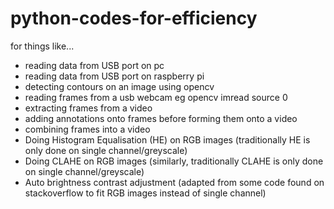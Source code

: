 # python-codes-for-efficiency
for things like...
- reading data from USB port on pc
- reading data from USB port on raspberry pi
- detecting contours on an image using opencv
- reading frames from a usb webcam eg opencv imread source 0
- extracting frames from a video
- adding annotations onto frames before forming them onto a video
- combining frames into a video
- Doing Histogram Equalisation (HE) on RGB images (traditionally HE is only done on single channel/greyscale)
- Doing CLAHE on RGB images (similarly, traditionally CLAHE is only done on single channel/greyscale)
- Auto brightness contrast adjustment (adapted from some code found on stackoverflow to fit RGB images instead of single channel) 
